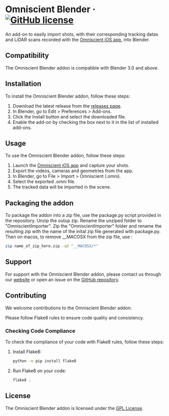 # Omniscient Blender &middot; [![GitHub license](https://img.shields.io/badge/license-GPL-blue.svg)](LICENSE)

An add-on to easily import shots, with their corresponding tracking datas and LiDAR scans recorded with the [Omniscient iOS app](https://omniscient-app.com/), into Blender.

## Compatibility

The Omniscient Blender addon is compatible with Blender 3.0 and above.

## Installation

To install the Omniscient Blender addon, follow these steps:

1. Download the latest release from the [releases page](https://github.com/Stellaxis/omniscient-blender/releases).
2. In Blender, go to Edit > Preferences > Add-ons.
3. Click the Install button and select the downloaded file.
4. Enable the add-on by checking the box next to it in the list of installed add-ons.

## Usage

To use the Omniscient Blender addon, follow these steps:

1. Launch the [Omniscient iOS app](https://omniscient-app.com/) and capture your shots.
2. Export the videos, cameras and geometries from the app.
3. In Blender, go to File > Import > Omniscient (.omni).
4. Select the exported .omni file.
5. The tracked data will be imported in the scene.

## Packaging the addon

To package the addon into a zip file, use the package.py script provided in the repository. Unzip the outup zip. Rename the unziped folder to "OmniscientImporter". Zip the "OmniscientImporter" folder and rename the resulting zip with the name of the inital zip file generated with package.py. Then on macos, to remove __MACOSX from the zip file, use :
```bash
zip name_of_zip_here.zip -qd "__MACOSX/*"
```

## Support

For support with the Omniscient Blender addon, please contact us through our [website](https://omniscient-app.com/) or open an issue on the [GitHub repository](https://github.com/Stellaxis/omniscient-blender/issues).

## Contributing

We welcome contributions to the Omniscient Blender addon.

Please follow Flake8 rules to ensure code quality and consistency.

### Checking Code Compliance

To check the compliance of your code with Flake8 rules, follow these steps:

1. Install Flake8:

    ```bash
    python -m pip install flake8
    ```

2. Run Flake8 on your code:

    ```bash
    flake8 .
    ```

## License

The Omniscient Blender addon is licensed under the [GPL License](LICENSE).
